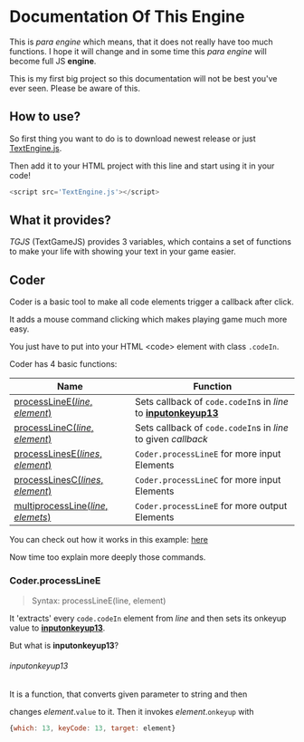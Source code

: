 Documentation Of This Engine
=============================

This is _para engine_ which means, that it does not really
have too much functions.
I hope it will change and in some time this _para engine_ will become full
JS **engine**.

This is my first big project so this documentation will not
be best you've ever seen.
Please be aware of this.

How to use?
-----------

So first thing you want to do is to download newest release or 
just [TextEngine.js](TextEngine.js).

Then add it to your HTML project with this line and start using it in your code!

```javascript
<script src='TextEngine.js'></script>
```

What it provides?
-----------------

*TGJS* (TextGameJS) provides 3 variables, which contains a set of functions to make your life with showing your text in your game easier.

## Coder

Coder is a basic tool to make all code elements trigger a callback after click.

It adds a mouse command clicking which makes playing game much more easy.

You just have to put into your HTML &lt;code&gt; element
with class `.codeIn`.

Coder has 4 basic functions:

|Name|Function|
|----|--------|
|[processLineE(*line*, *element*)](#coderprocesslinee)|Sets callback of `code.codeIn`s in *line* to [__inputonkeyup13__](#inputonkeyup13)|
|[processLineC(*line*, _element_)](#coderprocesslinec)|Sets callback of `code.codeIn`s in *line* to given *callback*|
|[processLinesE(*lines*, *element*)](#coderprocesslinese)|`Coder.processLineE` for more input Elements|
|[processLinesC(*lines*, *element*)](#coderprocesslinesc)|`Coder.processLineC` for more input Elements|
|[multiprocessLine(*line*, *elemets*)](#codermultiprocessLine)|`Coder.processLineE` for more output Elements|

You can check out how it works in this example: [here](Examples/RWCoder/CoderShow.html)


Now time too explain more deeply those commands.

### Coder.processLineE

>	Syntax:
>	processLineE(line, element)

It 'extracts' every `code.codeIn` element from *line*
and then sets its onkeyup value to [__inputonkeyup13__](#inputonkeyup13).

But what is __inputonkeyup13__?

###### inputonkeyup13

It is a function, that converts given parameter to string and then

changes *element*.`value` to it. Then it invokes *element*.`onkeyup` with 
```javascript
{which: 13, keyCode: 13, target: element}
```